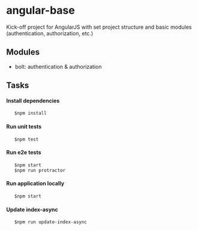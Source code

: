 angular-base
============

Kick-off project for AngularJS with set project structure and basic modules (authentication, authorization, etc.)

## Modules

* bolt: authentication & authorization

## Tasks

#### Install dependencies

```shell
   $npm install
```

#### Run unit tests

```shell
   $npm test
```

#### Run e2e tests

```shell
   $npm start
   $npm run protractor
```

#### Run application locally

```shell
   $npm start
```

#### Update index-async 

```shell
   $npm run update-index-async
```

